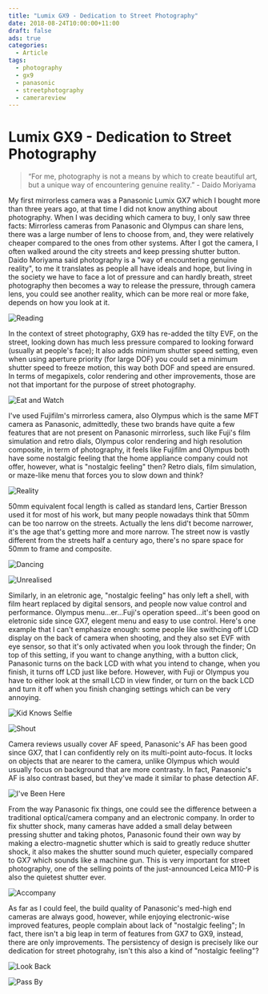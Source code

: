 ```yaml
---
title: "Lumix GX9 - Dedication to Street Photography"
date: 2018-08-24T10:00:00+11:00
draft: false
ads: true
categories:
  - Article
tags:
  - photography
  - gx9
  - panasonic
  - streetphotography
  - camerareview
---
```


# Lumix GX9 - Dedication to Street Photography

> “For me, photography is not a means by which to create beautiful art, but a unique way of encountering genuine reality.” - Daido Moriyama

My first mirrorless camera was a Panasonic Lumix GX7 which I bought more than three years ago, at that time I did not know anything about photography. When I was deciding which camera to buy, I only saw three facts: Mirrorless cameras from Panasonic and Olympus can share lens, there was a large number of lens to choose from, and, they were relatively cheaper compared to the ones from other systems. After I got the camera, I often walked around the city streets and keep pressing shutter button. Daido Moriyama said photography is a "way of encountering genuine reality", to me it translates as people all have ideals and hope, but living in the society we have to face a lot of pressure and can hardly breath, street photography then becomes a way to release the pressure, through camera lens, you could see another reality, which can be more real or more fake, depends on how you look at it.

![Reading][gx9-1]

In the context of street photography, GX9 has re-added the tilty EVF, on the street, looking down has much less pressure compared to looking forward (usually at people's face); It also adds minimum shutter speed setting, even when using aperture priority (for large DOF) you could set a minimum shutter speed to freeze motion, this way both DOF and speed are ensured. In terms of megapixels, color rendering and other improvements, those are not that important for the purpose of street photography.

![Eat and Watch][gx9-2]

I've used Fujifilm's mirrorless camera, also Olympus which is the same MFT camera as Panasonic, admittedly, these two brands have quite a few features that are not present on Panasonic mirrorless, such like Fuji's film simulation and retro dials, Olympus color rendering and high resolution composite, in term of photography, it feels like Fujifilm and Olympus both have some nostalgic feeling that the home appliance company could not offer, however, what is "nostalgic feeling" then? Retro dials, film simulation, or maze-like menu that forces you to slow down and think?

![Reality][gx9-3]

50mm equivalent focal length is called as standard lens, Cartier Bresson used it for most of his work, but many people nowadays think that 50mm can be too narrow on the streets. Actually the lens did't become narrower, it's the age that's getting more and more narrow. The street now is vastly different from the streets half a century ago, there's no spare space for 50mm to frame and composite.

![Dancing][gx9-4]

![Unrealised][gx9-4a]

Similarly, in an eletronic age, "nostalgic feeling" has only left a shell, with film heart replaced by digital sensors, and people now value control and performance. Olympus menu…er…Fuji's operation speed…it's been good on eletronic side since GX7, elegent menu and easy to use control. Here's one example that I can't emphasize enough: some people like swithcing off LCD display on the back of camera when shooting, and they also set EVF with eye sensor, so that it's only activated when you look through the finder; On top of this setting, if you want to change anything, with a button click, Panasonic turns on the back LCD with what you intend to change, when you finish, it turns off LCD just like before. However, with Fuji or Olympus you have to either look at the small LCD in view finder, or turn on the back LCD and turn it off when you finish changing settings which can be very annoying.

![Kid Knows Selfie][gx9-5]

![Shout][gx9-10]

Camera reviews usually cover AF speed, Panasonic's AF has been good since GX7, that I can confidently rely on its multi-point auto-focus. It locks on objects that are nearer to the camera, unlike Olympus which would usually focus on background that are more contrasty. In fact, Panasonic's AF is also contrast based, but they've made it similar to phase detection AF.

![I've Been Here][gx9-6]

From the way Panasonic fix things, one could see the difference between a traditional optical/camera company and an electronic company. In order to fix shutter shock, many cameras have added a small delay between pressing shutter and taking photos, Panasonic found their own way by making a electro-magnetic shutter which is said to greatly reduce shutter shock, it also makes the shutter sound much quieter, especially compared to GX7 which sounds like a machine gun. This is very important for street photography, one of the selling points of the just-announced Leica M10-P is also the quietest shutter ever.

![Accompany][gx9-7]

As far as I could feel, the build quality of Panasonic's med-high end cameras are always good, however, while enjoying electronic-wise improved features, people complain about lack of "nostalgic feeling"; In fact, there isn't a big leap in term of features from GX7 to GX9, instead, there are only improvements. The persistency of design is precisely like our dedication for street photograhy, isn't this also a kind of "nostalgic feeling"?

![Look Back][gx9-8]

![Pass By][gx9-9]

[gx9-1]: /photos/2018/GX9_review/gx9_001_bor.jpg "GX9 Photo"
[gx9-2]: /photos/2018/GX9_review/gx9_002_bor.jpg "GX9 Photo"
[gx9-3]: /photos/2018/GX9_review/gx9_003_bor.jpg "GX9 Photo"
[gx9-4]: /photos/2018/GX9_review/gx9_004_bor.jpg "GX9 Photo"
[gx9-4a]: /photos/2018/GX9_review/gx9_004_1_bor.jpg "GX9 Photo"
[gx9-5]: /photos/2018/GX9_review/gx9_005_bor.jpg "GX9 Photo"
[gx9-6]: /photos/2018/GX9_review/gx9_006_bor.jpg "GX9 Photo"
[gx9-7]: /photos/2018/GX9_review/gx9_007_bor.jpg "GX9 Photo"
[gx9-8]: /photos/2018/GX9_review/gx9_008_bor.jpg "GX9 Photo"
[gx9-9]: /photos/2018/GX9_review/gx9_009_bor.jpg "GX9 Photo"
[gx9-10]: /photos/2018/GX9_review/gx9_010_bor.jpg "GX9 Photo"